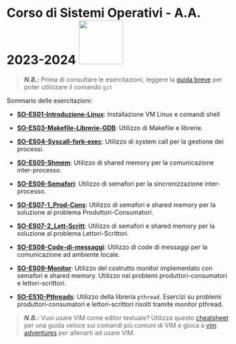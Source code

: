 # Corso di Sistemi Operativi - A.A. 2023-2024 <img src="https://github.com/SO-unina/esercitazioni/blob/main/images/SO-unina_logo.png" width="100"> 

> **_N.B.:_** Prima di consultare le esercitazioni, leggere la [guida breve](git) per poter utilizzare il comando ``git``

Sommario delle esercitazioni:

- [**SO-ES01-Introduzione-Linux**](https://github.com/SO-unina/esercitazioni/tree/main/SO-ES01-Introduzione-Linux): Installazione VM Linux e comandi shell

- [**SO-ES03-Makefile-Librerie-GDB**](https://github.com/SO-unina/esercitazioni/tree/main/SO-ES03-Makefile-Librerie-GDB): Utilizzo di Makefile e librerie.

- [**SO-ES04-Syscall-fork-exec**](https://github.com/SO-unina/esercitazioni/tree/main/SO-ES04-Syscall-fork-exec): Utilizzo di system call per la gestione dei processi.

- [**SO-ES05-Shmem**](https://github.com/SO-unina/esercitazioni/tree/main/SO-ES05-Shmem): Utilizzo di shared memory per la comunicazione inter-processo.

- [**SO-ES06-Semafori**](https://github.com/SO-unina/esercitazioni/tree/main/SO-ES06-Semafori): Utilizzo di semafori per la sincronizzazione inter-processo.

- [**SO-ES07-1_Prod-Cons**](https://github.com/SO-unina/esercitazioni/tree/main/SO-ES07-1_Prod-Cons): Utilizzo di semafori e shared memory per la soluzione al problema Produttori-Consumatori.

- [**SO-ES07-2_Lett-Scritt**](https://github.com/SO-unina/esercitazioni/tree/main/SO-ES07-2_Lett-Scritt): Utilizzo di semafori e shared memory per la soluzione al problema Lettori-Scrittori.

- [**SO-ES08-Code-di-messaggi**](https://github.com/SO-unina/esercitazioni/tree/main/SO-ES08-Code-di-messaggi): Utilizzo di code di messaggi per la comunicazione ad ambiente locale.

- [**SO-ES09-Monitor**](https://github.com/SO-unina/esercitazioni/tree/main/SO-ES09-Monitor): Utilizzo del costrutto monitor implementato con semafori e shared memory. Utilizzo nei problemi produttori-consumatori e lettori-scrittori.

- [**SO-ES10-Pthreads**](https://github.com/SO-unina/esercitazioni/tree/main/SO-ES10-Pthreads): Utilizzo della libreria ``pthread``. Esercizi su problemi produttori-consumatori e lettori-scrittori risolti tramite monitor pthread.



> **_N.B.:_** Vuoi usare VIM come editor testuale? Utilizza questo [cheatsheet](images/vim_cheatsheet.png) per una guida veloce sui comandi più comuni di VIM e gioca a [vim adventures](https://vim-adventures.com/) per allenarti ad usare VIM.
